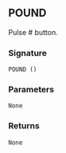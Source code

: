 ## POUND

Pulse # button.


### Signature

`POUND ()`


### Parameters

`None`


### Returns

`None`
